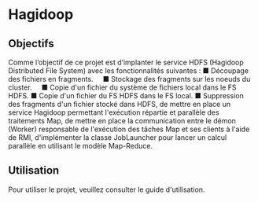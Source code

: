 # Hagidoop

## Objectifs
Comme l’objectif de ce projet est d’implanter le service HDFS (Hagidoop Distributed File System) avec les fonctionnalités suivantes :
  ■ Découpage des fichiers en fragments. &nbsp;&nbsp;&nbsp;
  ■ Stockage des fragments sur les noeuds du cluster. &nbsp;&nbsp;&nbsp;
  ■ Copie d'un fichier du système de fichiers local dans le FS HDFS.
  ■ Copie d'un fichier du FS HDFS dans le FS local.
  ■ Suppression des fragments d'un fichier stocké dans HDFS,
de mettre en place un service Hagidoop permettant l'exécution répartie et parallèle des
traitements Map, de mettre en place la communication entre le démon (Worker)
responsable de l'exécution des tâches Map et ses clients à l'aide de RMI, d'implémenter la
classe JobLauncher pour lancer un calcul parallèle en utilisant le modèle Map-Reduce.

## Utilisation 

Pour utiliser le projet, veuillez consulter le guide d'utilisation.
